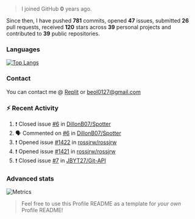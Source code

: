 > I joined GitHub **0** years ago.

Since then, I have pushed **781** commits, opened **47** issues, submitted **26** pull requests, received **120** stars across **39** personal projects and contributed to **39** public repositories.


### Languages

[![Top Langs](https://github-readme-stats.vercel.app/api/top-langs/?username=JBYT27&layout=compact&langs_count=8)](https://github.com/anuraghazra/github-readme-stats)


### Contact
You can contact me @ [Replit](https://replit.com/@JBloves27) or beol0127@gmail.com

### :zap: Recent Activity

<!--START_SECTION:activity-->
1. ❗️ Closed issue [#6](https://github.com/DillonB07/Spotter/issues/6) in [DillonB07/Spotter](https://github.com/DillonB07/Spotter)
2. 🗣 Commented on [#6](https://github.com/DillonB07/Spotter/issues/6) in [DillonB07/Spotter](https://github.com/DillonB07/Spotter)
3. ❗️ Opened issue [#1422](https://github.com/rossjrw/rossjrw/issues/1422) in [rossjrw/rossjrw](https://github.com/rossjrw/rossjrw)
4. ❗️ Opened issue [#1421](https://github.com/rossjrw/rossjrw/issues/1421) in [rossjrw/rossjrw](https://github.com/rossjrw/rossjrw)
5. ❗️ Closed issue [#7](https://github.com/JBYT27/Git-API/issues/7) in [JBYT27/Git-API](https://github.com/JBYT27/Git-API)
<!--END_SECTION:activity-->

### Advanced stats

![Metrics](https://github.com/JBYT27/JBYT27/blob/main/github-metrics.svg)


> Feel free to use this Profile README as a template for *your own* Profile README!
